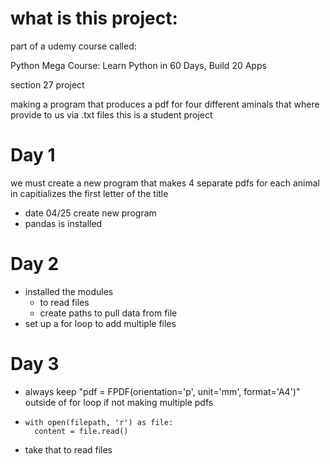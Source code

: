 # what is this project:

part of a udemy course called:

Python Mega Course: Learn Python in 60 Days, Build 20 Apps

section 27 project

making a program that produces a pdf for four different aminals that where provide
to us via .txt files
this is a student project

# Day 1
 we must create a new program that makes 4 separate pdfs 
 for each animal in capitializes the first letter of the title
- date 04/25 create new program 
- pandas is installed

# Day 2 
- installed the modules 
  - to read files 
  - create paths to pull data from file
- set up a for loop to add multiple files 

# Day 3 
- always keep "pdf = FPDF(orientation='p', unit='mm', format='A4')" outside of for loop 
if not making multiple pdfs
-     with open(filepath, 'r') as file:
        content = file.read() 
- take that to read files 
